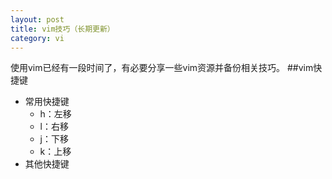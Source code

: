 ```yaml
---
layout: post
title: vim技巧（长期更新）
category: vi
---
```

使用vim已经有一段时间了，有必要分享一些vim资源并备份相关技巧。
##vim快捷键
+ 常用快捷键
  - h：左移
  - l：右移
  - j：下移
  - k：上移
+ 其他快捷键
  
